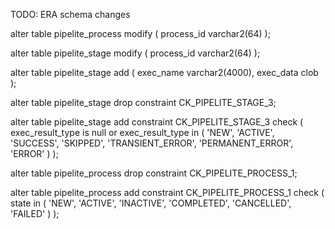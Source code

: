 TODO: ERA schema changes

alter table pipelite_process modify (
  process_id varchar2(64)
);

alter table pipelite_stage modify (
  process_id varchar2(64)
);

alter table pipelite_stage add (
  exec_name varchar2(4000),
  exec_data clob
);

alter table pipelite_stage drop constraint CK_PIPELITE_STAGE_3;

alter table pipelite_stage add constraint CK_PIPELITE_STAGE_3 check
(
  exec_result_type is null or exec_result_type in ( 'NEW', 'ACTIVE', 'SUCCESS', 'SKIPPED', 'TRANSIENT_ERROR', 'PERMANENT_ERROR', 'ERROR' )
);

alter table pipelite_process drop constraint CK_PIPELITE_PROCESS_1;

alter table pipelite_process add constraint CK_PIPELITE_PROCESS_1 check
(
    state in ( 'NEW', 'ACTIVE', 'INACTIVE', 'COMPLETED', 'CANCELLED', 'FAILED' )
);
